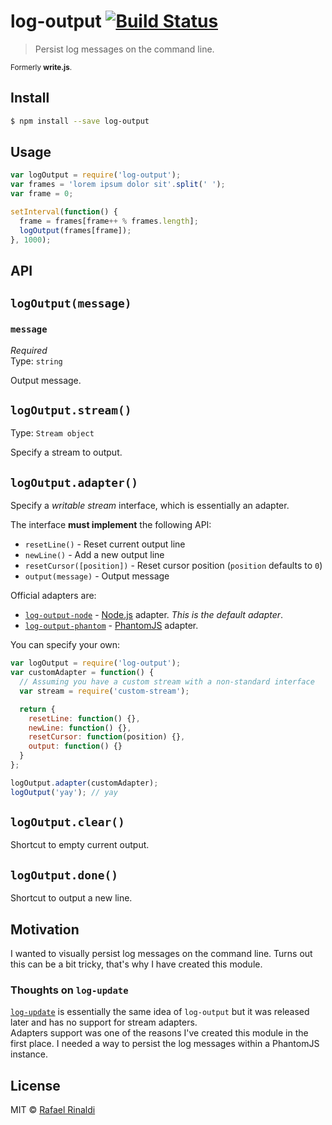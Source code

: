 # log-output [![Build Status](https://travis-ci.org/rafaelrinaldi/log-output.svg?branch=master)](https://travis-ci.org/rafaelrinaldi/log-output)

> Persist log messages on the command line.

<sub>Formerly **write.js**.</sub>

## Install

```sh
$ npm install --save log-output
```

## Usage

```javascript
var logOutput = require('log-output');
var frames = 'lorem ipsum dolor sit'.split(' ');
var frame = 0;

setInterval(function() {
  frame = frames[frame++ % frames.length];
  logOutput(frames[frame]);
}, 1000);
```

## API

## `logOutput(message)`

### `message`

*Required*  
Type: `string`  

Output message.

## `logOutput.stream()`

Type: `Stream object`  

Specify a stream to output.

## `logOutput.adapter()`

Specify a _writable stream_ interface, which is essentially an adapter.  

The interface  **must implement** the following API:

* `resetLine()` - Reset current output line
* `newLine()` - Add a new output line
* `resetCursor([position])` - Reset cursor position (`position` defaults to `0`)
* `output(message)` - Output message

Official adapters are:

* [`log-output-node`](http://github.com/rafaelrinaldi/log-output-node) - [Node.js](http://nodejs.org) adapter. _This is the default adapter_.
* [`log-output-phantom`](http://github.com/rafaelrinaldi/log-output-phantom) - [PhantomJS](http://phantomjs.org) adapter.

You can specify your own:

```javascript
var logOutput = require('log-output');
var customAdapter = function() {
  // Assuming you have a custom stream with a non-standard interface
  var stream = require('custom-stream');

  return {
    resetLine: function() {},
    newLine: function() {},
    resetCursor: function(position) {},
    output: function() {}
  }
};

logOutput.adapter(customAdapter);
logOutput('yay'); // yay
```

## `logOutput.clear()`

Shortcut to empty current output.

## `logOutput.done()`

Shortcut to output a new line.

## Motivation

I wanted to visually persist log messages on the command line. Turns out this can be a bit tricky, that's why I have created this module.

### Thoughts on `log-update`

[`log-update`](http://github.com/sindresorhus/log-update) is essentially the same idea of `log-output` but it was released later and has no support for stream adapters.   
Adapters support was one of the reasons I've created this module in the first place. I needed a way to persist the log messages within a PhantomJS instance.

## License

MIT © [Rafael Rinaldi](http://rinaldi.io)
